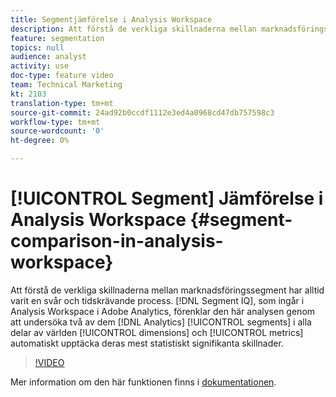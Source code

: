 ```yaml
---
title: Segmentjämförelse i Analysis Workspace
description: Att förstå de verkliga skillnaderna mellan marknadsföringssegment har alltid varit en svår och tidskrävande process. Segmentanalys, som ingår i Analysis Workspace i Adobe Analytics, förenklar den här analysen genom att undersöka vilka två Analytics-segment som helst i alla era dimensioner och mätvärden för att automatiskt upptäcka deras mest statistiskt signifikanta skillnader.
feature: segmentation
topics: null
audience: analyst
activity: use
doc-type: feature video
team: Technical Marketing
kt: 2103
translation-type: tm+mt
source-git-commit: 24ad92b0ccdf1112e3ed4a0968cd47db757598c3
workflow-type: tm+mt
source-wordcount: '0'
ht-degree: 0%

---
```



# [!UICONTROL Segment] Jämförelse i Analysis Workspace {#segment-comparison-in-analysis-workspace}

Att förstå de verkliga skillnaderna mellan marknadsföringssegment har alltid varit en svår och tidskrävande process. [!DNL Segment IQ], som ingår i Analysis Workspace i Adobe Analytics, förenklar den här analysen genom att undersöka två av dem [!DNL Analytics] [!UICONTROL segments] i alla delar av världen [!UICONTROL dimensions] och [!UICONTROL metrics] automatiskt upptäcka deras mest statistiskt signifikanta skillnader.

>[!VIDEO](https://video.tv.adobe.com/v/23976/?quality=12)

Mer information om den här funktionen finns i [dokumentationen](https://marketing.adobe.com/resources/help/en_US/analytics/analysis-workspace/segment-comparison.html).
